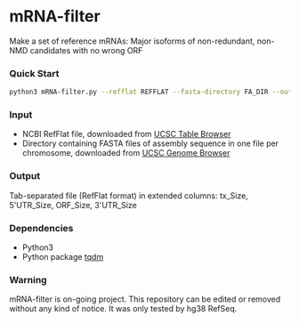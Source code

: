 # mRNA-filter
Make a set of reference mRNAs: Major isoforms of non-redundant, non-NMD candidates with no wrong ORF

### Quick Start
``` Bash
python3 mRNA-filter.py --refflat REFFLAT --fasta-directory FA_DIR --outfile OUT_FILE
```

### Input
+ NCBI RefFlat file, downloaded from [UCSC Table Browser](https://genome.ucsc.edu/cgi-bin/hgTables)
+ Directory containing FASTA files of assembly sequence in one file per chromosome, downloaded from [UCSC Genome Browser](https://hgdownload.soe.ucsc.edu/goldenPath/hg38/bigZips/#:~:text=13%3A44%20%20%2027K-,hg38.chromFa.tar.gz,-2014%2D01%2D23)

### Output
Tab-separated file (RefFlat format) in extended columns: tx_Size, 5'UTR_Size, ORF_Size, 3'UTR_Size

### Dependencies
+ Python3
+ Python package [tqdm](https://github.com/tqdm/tqdm)

### Warning
mRNA-filter is on-going project. This repository can be edited or removed without any kind of notice. It was only tested by hg38 RefSeq.
